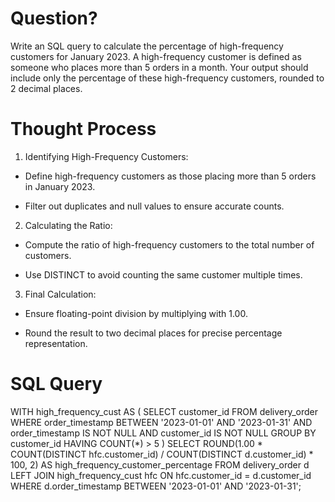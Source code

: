 # Question?
Write an SQL query to calculate the percentage of high-frequency customers for January 2023. A high-frequency customer is defined as someone who places more than 5 orders in a month. Your output should include only the percentage of these high-frequency customers, rounded to 2 decimal places.

# Thought Process
1. Identifying High-Frequency Customers:

- Define high-frequency customers as those placing more than 5 orders in January 2023.

- Filter out duplicates and null values to ensure accurate counts.

2. Calculating the Ratio:

- Compute the ratio of high-frequency customers to the total number of customers.

- Use DISTINCT to avoid counting the same customer multiple times.

3. Final Calculation:

- Ensure floating-point division by multiplying with 1.00.

- Round the result to two decimal places for precise percentage representation.

# SQL Query
WITH high_frequency_cust AS (
    SELECT 
        customer_id 
    FROM 
        delivery_order 
    WHERE 
        order_timestamp BETWEEN '2023-01-01' AND '2023-01-31'
        AND order_timestamp IS NOT NULL
        AND customer_id IS NOT NULL
    GROUP BY 
        customer_id 
    HAVING 
        COUNT(*) > 5
)
SELECT 
    ROUND(1.00 * COUNT(DISTINCT hfc.customer_id) / COUNT(DISTINCT d.customer_id) * 100, 2) AS high_frequency_customer_percentage
FROM 
    delivery_order d 
LEFT JOIN 
    high_frequency_cust hfc 
ON 
    hfc.customer_id = d.customer_id 
WHERE 
    d.order_timestamp BETWEEN '2023-01-01' AND '2023-01-31';
